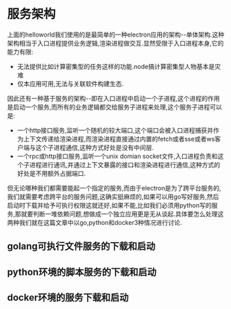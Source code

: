 # 服务架构

上面的helloworld我们使用的是最简单的一种electron应用的架构--单体架构.这种架构相当于入口进程提供业务逻辑,渲染进程做交互.显然受限于入口进程本身,它的能力有限:

+ 无法提供比如计算密集型的任务这样的功能.node搞计算密集型人物基本是灾难
+ 仅本应用可用,无法与关联软件构建生态.

因此还有一种基于服务的架构--即在入口进程中启动一个子进程,这个进程的作用是启动一个服务,而所有的业务逻辑都交给服务子进程来处理,这个服务子进程可以是:

+ 一个http接口服务,监听一个随机的较大端口,这个端口会被入口进程捕获并作为上下文传递给渲染进程,而渲染进程直接通过内置的fetch或者sse或者ws客户端与这个子进程通信,这种方式好处是没有中间层.
+ 一个rpc或http接口服务,监听一个unix domian socket文件,入口进程负责和这个子进程进行通讯,并通过上下文暴露的接口和渲染进程进行通信,这种方式的好处是不用额外占据端口.

但无论哪种我们都需要能起一个指定的服务,而由于electron是为了跨平台服务的,我们就需要考虑跨平台的服务问题,这确实挺麻烦的,如果可以用go写好服务,然后启动时下载并给予可执行权限这就还好,如果不能,比如我们必须用python写的服务,那就要判断一堆依赖问题,想做成一个独立应用更是无从谈起.具体要怎么处理这两种我们就在这篇文章中以go,python和docker3种情况进行讨论.

## golang可执行文件服务的下载和启动


## python环境的脚本服务的下载和启动


## docker环境的服务下载和启动

